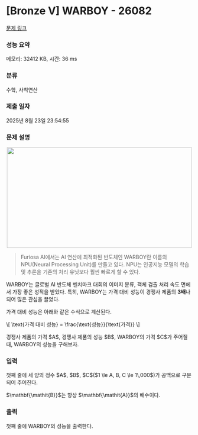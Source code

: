 # [Bronze V] WARBOY - 26082 

[문제 링크](https://www.acmicpc.net/problem/26082) 

### 성능 요약

메모리: 32412 KB, 시간: 36 ms

### 분류

수학, 사칙연산

### 제출 일자

2025년 8월 23일 23:54:55

### 문제 설명

<p style="text-align: center;"><img alt="" src="https://upload.acmicpc.net/6a1d64e7-3819-40b4-8ae3-f26f04a02e7b/-/preview/" style="height: 272px; width: 500px;"></p>

<blockquote>
<p>Furiosa AI에서는 AI 연산에 최적화된 반도체인 WARBOY란 이름의 NPU(Neural Processing Unit)를 만들고 있다. NPU는 인공지능 모델의 학습 및 추론을 기존의 처리 유닛보다 훨씬 빠르게 할 수 있다.</p>
</blockquote>

<p>WARBOY는 글로벌 AI 반도체 벤치마크 대회의 이미지 분류, 객체 검출 처리 속도 면에서 가장 좋은 성적을 받았다. 특히, WARBOY는 가격 대비 성능이 경쟁사 제품의 <strong>3배</strong>나 되어 많은 관심을 끌었다.</p>

<p>가격 대비 성능은 아래와 같은 수식으로 계산된다.</p>

<p>\[ \text{가격 대비 성능} = \frac{\text{성능}}{\text{가격}} \]</p>

<p>경쟁사 제품의 가격 $A$, 경쟁사 제품의 성능 $B$, WARBOY의 가격 $C$가 주어질 때, WARBOY의 성능을 구해보자.</p>

### 입력 

 <p>첫째 줄에 세 양의 정수 $A$, $B$, $C$($1 \le A, B, C \le 1\,000$)가 공백으로 구분되어 주어진다.</p>

<p>$\mathbf{\mathit{B}}$는 항상 $\mathbf{\mathit{A}}$의 배수이다.</p>

### 출력 

 <p>첫째 줄에 WARBOY의 성능을 출력한다.</p>

